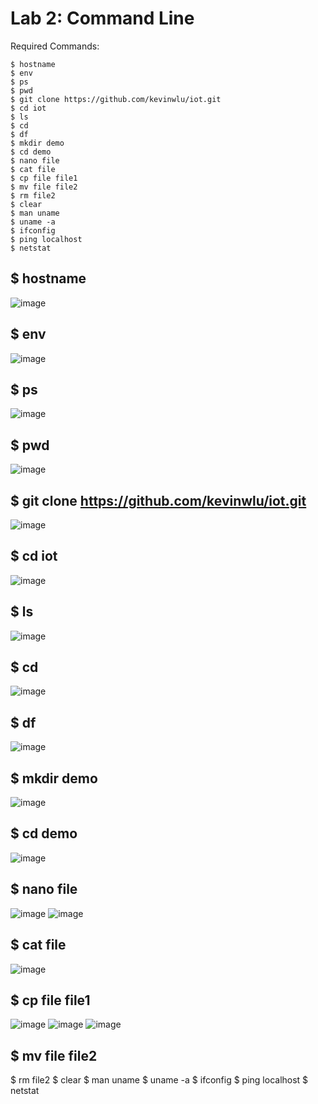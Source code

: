 # Lab 2: Command Line

Required Commands:
```
$ hostname
$ env
$ ps
$ pwd
$ git clone https://github.com/kevinwlu/iot.git
$ cd iot
$ ls
$ cd
$ df
$ mkdir demo
$ cd demo
$ nano file
$ cat file
$ cp file file1
$ mv file file2
$ rm file2
$ clear
$ man uname
$ uname -a
$ ifconfig
$ ping localhost
$ netstat
```

## $ hostname
![image](https://user-images.githubusercontent.com/94701716/234040755-c220b793-f398-4c22-8e7d-9da96b9f1a24.png)

## $ env
![image](https://user-images.githubusercontent.com/94701716/234041141-80a335f7-d1ca-4d8b-bff3-d2e36637e5ee.png)

## $ ps
![image](https://user-images.githubusercontent.com/94701716/234041272-f908d8cb-3dff-4635-8955-3123ae795090.png)

## $ pwd
![image](https://user-images.githubusercontent.com/94701716/234041529-34168f9e-67aa-4894-aeff-c1ac85839239.png)

## $ git clone https://github.com/kevinwlu/iot.git
![image](https://user-images.githubusercontent.com/94701716/234096855-80de4551-3b01-4db9-8a4f-9b39e6202a0e.png)

## $ cd iot
![image](https://user-images.githubusercontent.com/94701716/234337462-dc409428-943b-49da-ad6f-94c94f19c427.png)

## $ ls
![image](https://user-images.githubusercontent.com/94701716/234337771-9dde1c36-d1b1-4be3-85aa-2c44a6c3647d.png)

## $ cd
![image](https://user-images.githubusercontent.com/94701716/234338708-0a249c65-b88f-4986-99b2-515015006502.png)

## $ df
![image](https://user-images.githubusercontent.com/94701716/234362682-1856bdea-2bcc-480b-bac7-743ac67d32ec.png)

## $ mkdir demo
![image](https://user-images.githubusercontent.com/94701716/234366091-edb48ead-ca90-4e05-80fa-c9bb22cc19c2.png)

## $ cd demo
![image](https://user-images.githubusercontent.com/94701716/234367105-a20cf5c5-28d7-4b4d-ac98-90759023ae1d.png)

## $ nano file
![image](https://user-images.githubusercontent.com/94701716/234368225-3f8dba52-5bf1-4e30-a5da-65c969173630.png)
![image](https://user-images.githubusercontent.com/94701716/234368178-a2f1e32c-63ef-4165-b1b2-8e79a0bb947f.png)

## $ cat file
![image](https://user-images.githubusercontent.com/94701716/234368343-e8d5521b-b82c-4a9b-8890-9c5cb514e111.png)

## $ cp file file1
![image](https://user-images.githubusercontent.com/94701716/234369027-44ec41ec-25fd-4303-804c-7e07d9db76c8.png)
![image](https://user-images.githubusercontent.com/94701716/234369097-c06900c2-df5f-4e37-aff2-6934b823ccf2.png)
![image](https://user-images.githubusercontent.com/94701716/234369154-c84e80a7-9333-4fe6-b2e0-3a100f742d79.png)

## $ mv file file2



$ rm file2
$ clear
$ man uname
$ uname -a
$ ifconfig
$ ping localhost
$ netstat
